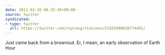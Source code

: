 ```yaml
---
date: 2011-03-26 08:35:49+00:00
source: twitter
syndicated:
- type: twitter
  url: https://twitter.com/roytang/statuses/51562990620774401/
---
```


Just came back from a brownout. Er, I mean, an early observation of Earth Hour